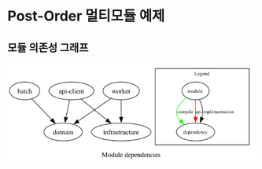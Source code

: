 # Post-Order 멀티모듈 예제

## 모듈 의존성 그래프
![module_graph-20240521.png](docs%2Fimages%2Fmodule_graph-20240521.png)